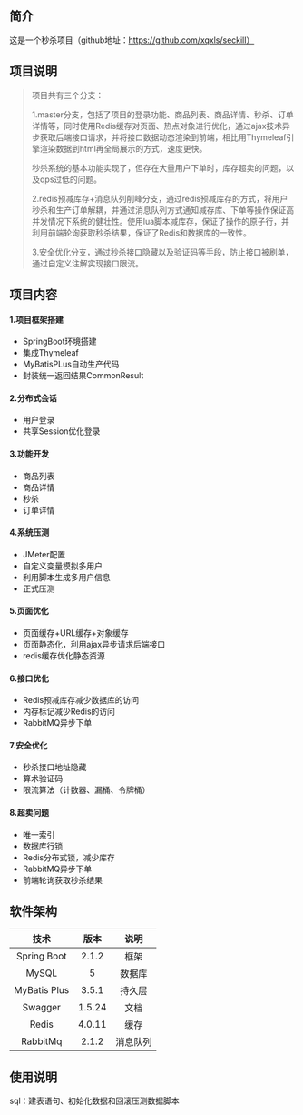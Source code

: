 ## 简介
这是一个秒杀项目（github地址：https://github.com/xqxls/seckill）

## 项目说明

> 项目共有三个分支：
>
> 1.master分支，包括了项目的登录功能、商品列表、商品详情、秒杀、订单详情等，同时使用Redis缓存对页面、热点对象进行优化，通过ajax技术异步获取后端接口请求，并将接口数据动态渲染到前端，相比用Thymeleaf引擎渲染数据到html再全局展示的方式，速度更快。
>
> 秒杀系统的基本功能实现了，但存在大量用户下单时，库存超卖的问题，以及qps过低的问题。
>
> 2.redis预减库存+消息队列削峰分支，通过redis预减库存的方式，将用户秒杀和生产订单解耦，并通过消息队列方式通知减存库、下单等操作保证高并发情况下系统的健壮性。使用lua脚本减库存，保证了操作的原子行，并利用前端轮询获取秒杀结果，保证了Redis和数据库的一致性。
>
> 3.安全优化分支，通过秒杀接口隐藏以及验证码等手段，防止接口被刷单，通过自定义注解实现接口限流。

## 项目内容

#### 1.项目框架搭建

- SpringBoot环境搭建
- 集成Thymeleaf
- MyBatisPLus自动生产代码
- 封装统一返回结果CommonResult

#### 2.分布式会话

- 用户登录
- 共享Session优化登录

#### 3.功能开发

- 商品列表
- 商品详情
- 秒杀
- 订单详情

#### 4.系统压测

- JMeter配置
- 自定义变量模拟多用户
- 利用脚本生成多用户信息
- 正式压测

#### 5.页面优化

- 页面缓存+URL缓存+对象缓存
- 页面静态化，利用ajax异步请求后端接口
- redis缓存优化静态资源

#### 6.接口优化

- Redis预减库存减少数据库的访问
- 内存标记减少Redis的访问
- RabbitMQ异步下单

#### 7.安全优化

- 秒杀接口地址隐藏
- 算术验证码
- 限流算法（计数器、漏桶、令牌桶）

#### 8.超卖问题

- 唯一索引
- 数据库行锁
- Redis分布式锁，减少库存
- RabbitMQ异步下单
- 前端轮询获取秒杀结果

## 软件架构

|     技术     |  版本  |   说明   |
| :----------: | :----: | :------: |
| Spring Boot  | 2.1.2  |   框架   |
|    MySQL     |   5    |  数据库  |
| MyBatis Plus | 3.5.1  |  持久层  |
|   Swagger    | 1.5.24 |   文档   |
|    Redis     | 4.0.11 |   缓存   |
|   RabbitMq   | 2.1.2  | 消息队列 |



## 使用说明

sql：建表语句、初始化数据和回滚压测数据脚本
